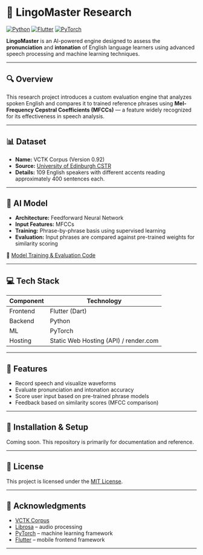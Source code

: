 # 📘 LingoMaster Research

[![Python](https://img.shields.io/badge/Backend-Python-blue?logo=python)](https://www.python.org/)
[![Flutter](https://img.shields.io/badge/Frontend-Flutter-02569B?logo=flutter)](https://flutter.dev/)
[![PyTorch](https://img.shields.io/badge/ML-PyTorch-EE4C2C?logo=pytorch)](https://pytorch.org/)

**LingoMaster** is an AI-powered engine designed to assess the **pronunciation** and **intonation** of English language learners using advanced speech processing and machine learning techniques.

---

## 🔍 Overview

This research project introduces a custom evaluation engine that analyzes spoken English and compares it to trained reference phrases using **Mel-Frequency Cepstral Coefficients (MFCCs)** — a feature widely recognized for its effectiveness in speech analysis.

---

## 📊 Dataset

- **Name:** VCTK Corpus (Version 0.92)
- **Source:** [University of Edinburgh CSTR](https://datashare.ed.ac.uk/handle/10283/3443)
- **Details:** 109 English speakers with different accents reading approximately 400 sentences each.

---

## 🧠 AI Model

- **Architecture:** Feedforward Neural Network
- **Input Features:** MFCCs
- **Training:** Phrase-by-phrase basis using supervised learning
- **Evaluation:** Input phrases are compared against pre-trained weights for similarity scoring

🔗 [Model Training & Evaluation Code](https://github.com/lujip/lingomaster_model.git)

---

## 💻 Tech Stack

| Component | Technology        |
|----------|-------------------|
| Frontend | Flutter (Dart)     |
| Backend  | Python             |
| ML       | PyTorch            |
| Hosting  | Static Web Hosting (API) / render.com

---

## 🚀 Features

- Record speech and visualize waveforms
- Evaluate pronunciation and intonation accuracy
- Score user input based on pre-trained phrase models
- Feedback based on similarity scores (MFCC comparison)

---

## 🔧 Installation & Setup

Coming soon. This repository is primarily for documentation and reference.

---

## 📄 License

This project is licensed under the [MIT License](https://opensource.org/licenses/MIT).

---

## 🤝 Acknowledgments

- [VCTK Corpus](https://datashare.ed.ac.uk/handle/10283/3443)
- [Librosa](https://librosa.org/) – audio processing
- [PyTorch](https://pytorch.org/) – machine learning framework
- [Flutter](https://flutter.dev/) – mobile frontend framework

---


